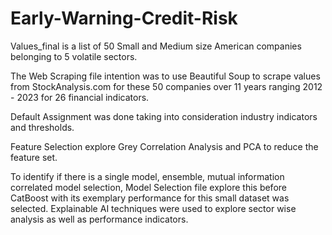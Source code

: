 # Early-Warning-Credit-Risk

Values_final is a list of 50 Small and Medium size American companies belonging to 5 volatile sectors. 

The Web Scraping file intention was to use Beautiful Soup to scrape values from StockAnalysis.com for these 50 companies over 11 years ranging 2012 - 2023 for 26 financial indicators. 

Default Assignment was done taking into consideration industry indicators and thresholds. 

Feature Selection explore Grey Correlation Analysis and PCA to reduce the feature set. 

To identify if there is a single model, ensemble, mutual information correlated model selection, Model Selection file explore this before CatBoost with its exemplary performance for this small dataset was selected. Explainable AI techniques were used to explore sector wise analysis as well as performance indicators. 
